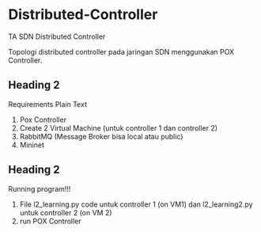 # Distributed-Controller
TA SDN Distributed Controller 

Topologi distributed controller pada jaringan SDN menggunakan POX Controller.

## Heading 2

Requirements
Plain Text
1. Pox Controller
2. Create 2 Virtual Machine (untuk controller 1 dan controller 2)
3. RabbitMQ (Message Broker bisa local atau public)
4. Mininet

## Heading 2
Running program!!!

1. File l2_learning.py code untuk controller 1 (on VM1) dan l2_learning2.py untuk controller 2 (on VM 2)
2. run POX Controller 
